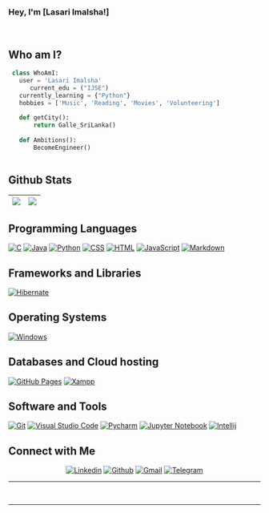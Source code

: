 ### Hey, I'm [Lasari Imalsha!]

<img scr="https://fineartamerica.com/featured/1-coder-programming-it-female-programmer-gift-muc-designs.html">

<br />
<br />

## Who am I?

 ```python
  class WhoAmI:
    user = 'Lasari Imalsha'
	   current_edu = ("IJSE")
    currently_learning = {"Python"}
    hobbies = ['Music', 'Reading', 'Movies', 'Volunteering']
	
	def getCity():
		return Galle_SriLanka()
	
	def Ambitions():
		BecomeEngineer()
		
 ```


## Github Stats

<img src="https://github-readme-stats.vercel.app/api?username=LasariImalsha&&show_icons=true&count_private=true&theme=github_dark">|<img src="https://github-readme-streak-stats.herokuapp.com/?user=LasariImalsha&theme=blueberry_duo"/>
|---|---|

## Programming Languages

<p>
    <a href="#"><img alt="C" src="https://img.shields.io/badge/C%20-%232370ED.svg?logo=c%2B%2B&logoColor=white"></a>
    <a href="#"><img alt="Java" src="https://img.shields.io/badge/Java-EC2025.svg?logo=java&logoColor=white"></a>
    <a href="#"><img alt="Python" src="https://img.shields.io/badge/Python%20-%23336D9C.svg?logo=python&logoColor=FFD745"></a>
    <a href="#"><img alt="CSS" src="https://img.shields.io/badge/CSS%20-%231572B6.svg?logo=css3&logoColor=white"></a>
    <a href="#"><img alt="HTML" src="https://img.shields.io/badge/HTML%20-%23E34F26.svg?logo=html5&logoColor=white"></a>
    <a href="#"><img alt="JavaScript" src="https://img.shields.io/badge/JavaScript%20-%23F7DF1E.svg?logo=javascript&logoColor=black"></a>
    <a href="#"><img alt="Markdown" src="https://img.shields.io/badge/Markdown-%23000000.svg?logo=markdown&logoColor=white"></a>
</p>

## Frameworks and Libraries

<p>
   <a href="#"><img alt="Hibernate" src="https://img.shields.io/badge/Hibernate-B2A573?logo=hibernate&logoColor=B2A573&color=black&labelColor=black"></a>
</p>

## Operating Systems

<p>
	<a href="#"><img alt="Windows" src="https://img.shields.io/badge/Windows-0078D6?logo=windows&logoColor=white"></a>
</p>

## Databases and Cloud hosting

<p>
    <a href="#"><img alt="GitHub Pages" src="https://img.shields.io/badge/GitHub%20Pages-%23327FC7.svg?logo=github&logoColor=white"></a>
    <a href="#"><img alt="Xampp" src="https://img.shields.io/badge/Xampp%20-%23430098.svg?logo=xampp&logoColor=white"></a>
</p> 

## Software and Tools

<p>
    <a href="#"><img alt="Git" src="https://img.shields.io/badge/Git%20-%23F05033.svg?logo=git&logoColor=white"></a>
    <a href="#"><img alt="Visual Studio Code" src="https://img.shields.io/badge/Visual%20Studio%20Code-0078d7.svg?logo=visual-studio-code&logoColor=white"></a>
    <a href="#"><img alt="Pycharm" src="https://img.shields.io/badge/PyCharm-143?logo=pycharm&logoColor=black&color=green&labelColor=green"></a>
	<a href="#"><img alt="Jupyter Notebook" src="https://img.shields.io/badge/Jupyter_Notebook-white.svg?logo=Jupyter&logoColor="></a>
	<a href="#"><img alt="Intellij" src="https://img.shields.io/badge/IntelliJ_IDEA-1D7CE5.svg?logo=intellij-idea&logoColor=black"></a>
</p>

## Connect with Me

<p align="center">
  <a href="https://www.linkedin.com/in/lasari-wijayawardhana-197b33243/"><img alt="Linkedin" title="Lasari Imalsha Linkedin" src="https://img.shields.io/badge/LinkedIn-0077B5?style=for-the-badge&logo=linkedin&logoColor=white"></a>
  <a href="https://github.com/LasariImalsha"><img alt="Github" title="Lasari Imalsha Github" src="https://img.shields.io/badge/GitHub-100000?style=for-the-badge&logo=github&logoColor=white"></a>
 <a href="mailto:lasariwijayardhana@gmail.com"><img alt="Gmail" title="Lasari Imalsha Gmail" src="https://img.shields.io/badge/Gmail-D14836?style=for-the-badge&logo=gmail&logoColor=white"></a>
  <a href="https://t.me/LasariImalsha"><img alt="Telegram" title="Lasari Imalsha Telegram" src="https://img.shields.io/badge/Telegram-2CA5E0?style=for-the-badge&logo=telegram&logoColor=white"></a> 

-----
&nbsp;

-----

